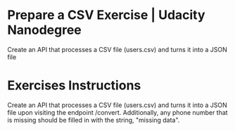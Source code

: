 # Prepare a CSV Exercise | Udacity Nanodegree

Create an API that processes a CSV file (users.csv) and turns it into a JSON file


# Exercises Instructions

 Create an API that processes a CSV file (users.csv) and turns it into a JSON file upon visiting the endpoint /convert.
 Additionally, any phone number that is missing should be filled in with the string, "missing data".

